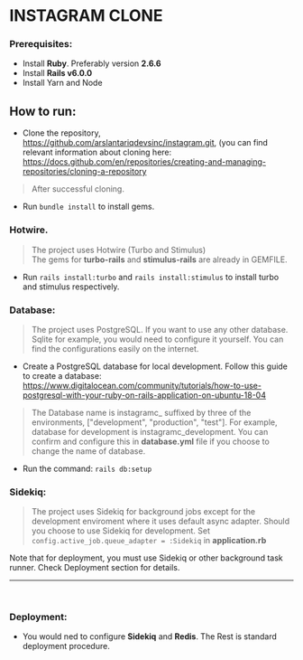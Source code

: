 # INSTAGRAM CLONE

### Prerequisites:
* Install **Ruby**. Preferably version **2.6.6**
* Install **Rails v6.0.0**
* Install Yarn and Node

## How to run:
* Clone the repository, https://github.com/arslantariqdevsinc/instagram.git, (you can find relevant information about cloning here: https://docs.github.com/en/repositories/creating-and-managing-repositories/cloning-a-repository
> After successful cloning.
* Run ```bundle install``` to install gems.

### Hotwire.
> The project uses Hotwire (Turbo and Stimulus)<br/>
> The gems for **turbo-rails** and **stimulus-rails** are already in GEMFILE.
* Run ```rails install:turbo``` and ```rails install:stimulus``` to install turbo and stimulus respectively.

### Database:
> The project uses PostgreSQL. If you want to use any other database. Sqlite for example, you would need to configure it yourself.
    You can find the configurations easily on the internet.

* Create a PostgreSQL database for local development. Follow this guide to create a database: https://www.digitalocean.com/community/tutorials/how-to-use-postgresql-with-your-ruby-on-rails-application-on-ubuntu-18-04

> The Database name is instagramc_ suffixed by three of the environments, ["development", "production", "test"]. For example,
    database for development is instagramc_development. You can confirm and configure this in **database.yml** file if you choose to change the name of database.

* Run the command: ```rails db:setup```

### Sidekiq:
> The project uses Sidekiq for background jobs except for the development enviroment where it uses default async adapter. Should you choose to use Sidekiq for development. Set ```config.active_job.queue_adapter = :Sidekiq``` in **application.rb**

Note that for deployment, you must use Sidekiq or other background task runner. Check Deployment section for details.
<br>
***
<br>

### Deployment:
* You would ned to configure **Sidekiq** and **Redis**. The Rest is standard deployment procedure.








